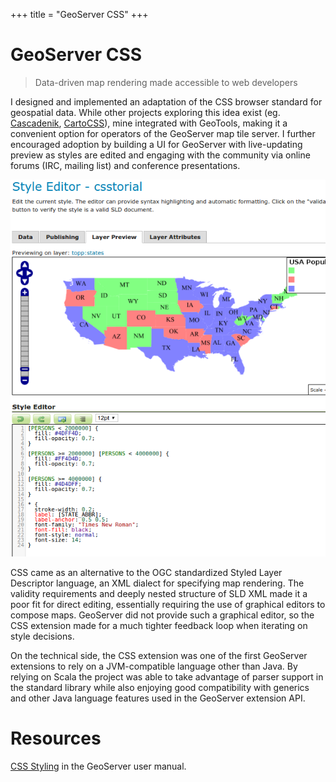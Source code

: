 +++
title = "GeoServer CSS"
+++

# GeoServer CSS

> Data-driven map rendering made accessible to web developers

I designed and implemented an adaptation of the CSS browser standard for geospatial data.
While other projects exploring this idea exist (eg. [Cascadenik](https://github.com/mapnik/Cascadenik), [CartoCSS](https://carto.com/developers/styling/cartocss/)), mine integrated with GeoTools, making it a convenient option for operators of the GeoServer map tile server.
I further encouraged adoption by building a UI for GeoServer with live-updating preview as styles are edited and engaging with the community via online forums (IRC, mailing list) and conference presentations.

![Editing the style for a map of US census data](editor.png)

CSS came as an alternative to the OGC standardized Styled Layer Descriptor language, an XML dialect for specifying map rendering.
The validity requirements and deeply nested structure of SLD XML made it a poor fit for direct editing, essentially requiring the use of graphical editors to compose maps.
GeoServer did not provide such a graphical editor, so the CSS extension made for a much tighter feedback loop when iterating on style decisions.

On the technical side, the CSS extension was one of the first GeoServer extensions to rely on a JVM-compatible language other than Java.
By relying on Scala the project was able to take advantage of parser support in the standard library while also enjoying good compatibility with generics and other Java language features used in the GeoServer extension API.

# Resources

[CSS Styling](https://docs.geoserver.org/stable/en/user/styling/css/index.html) in the GeoServer user manual.